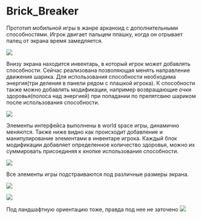 # Brick_Breaker

Прототип мобильной игры в жанре арканоид с дополнительными способностями. Игрок двигает пальцем плашку, когда он отрывает палец от экрана время замедляется.

![](https://github.com/IsaevPVL/Net-Breaker/blob/main/Brick_Gameplay.gif)

Внизу экрана находится инвентарь, в который игрок может добавлять способности. Сейчас реализована позволяющая менять направление движения шарика.
Для использования способности необходима энергия(три деления в панели рядом с плашкой игрока).
К способности также можно добавлять модификации, например возвращающие очки здоровья(полоса над энергией) при попадании по препятсвию шариком после использования способности.

![](https://github.com/IsaevPVL/Net-Breaker/blob/main/Brick_Ability.gif)

Элементы интерфейса выполнены в world space игры, динамично меняются. Также ниже видно как происходит добавление и манипулирование элементами в инвентаре игрока.
Каждый блок модификации добавляет определенное количество здоровья, можно их суммировать присоединяя к кнопке использования способности.

![](https://github.com/IsaevPVL/Net-Breaker/blob/main/Brick_UI.gif)

Все элементы игры подстраиваются под различные размеры экрана. 

![](https://github.com/IsaevPVL/Net-Breaker/blob/main/Screenshot_20221124_012210.png)

![](https://github.com/IsaevPVL/Net-Breaker/blob/main/Screenshot_20221124_012226.png)

Под ландшафтную ориентацию тоже, правда под нее не заточено
![](https://github.com/IsaevPVL/Net-Breaker/blob/main/Screenshot_20221124_012308.png)
